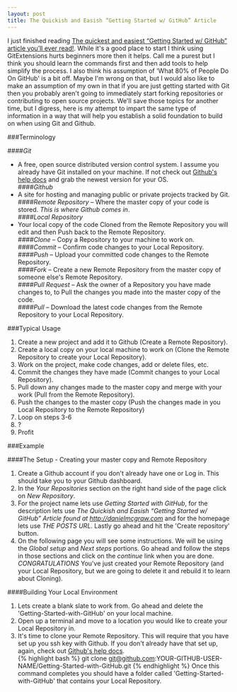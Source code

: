 ```yaml
---
layout: post
title: The Quickish and Easish “Getting Started w/ GitHub” Article
---
```


I just finished reading [The quickest and easiest “Getting Started w/ GitHub” article you’ll ever read!](http://ryanlowdermilk.com/2012/01/the-quickest-and-easiest-getting-started-w-github-article-youll-ever-read/). While it's a good place to start I think using GitExtensions hurts beginners more then it helps. Call me a purest but I think you should learn the commands first and then add tools to help simplify the process. I also think his assumption of 'What 80% of People Do On GitHub' is a bit off. Maybe I'm wrong on that, but I would also like to make an assumption of my own in that if you are just getting started with Git then you probably aren't going to immediately start forking repositories or contributing to open source projects. We'll save those topics for another time, but I digress, here is my attempt to impart the same type of information in a way that will help you establish a solid foundation to build on when using Git and Github. 


###Terminology 

####*Git*
 - A free, open source distributed version control system. I assume you already have Git installed on your machine. If not check out [Github's help docs](http://help.github.com/mac-set-up-git/) and grab the newest version for your OS.  
####*Github*
 - A site for hosting and managing public or private projects tracked by Git.  
####*Remote Repository*
 – Where the master copy of your code is stored. *This is where Github comes in*.  
####*Local Repository*
 - Your local copy of the code Cloned from the Remote Repository you will edit and then Push back to the Remote Repository.  
####*Clone*
 – Copy a Repository to your machine to work on.  
####*Commit*
 – Confirm code changes to your Local Repository.  
####*Push*
 – Upload your committed code changes to the Remote Repository.  
####*Fork*
 – Create a new Remote Repository from the master copy of someone else's Remote Repository.  
####*Pull Request*
 – Ask the owner of a Repository you have made changes to, to Pull the changes you made into the master copy of the code.  
####*Pull*
 – Download the latest code changes from the Remote Repository to your Local Repository.  


###Typical Usage

1. Create a new project and add it to Github (Create a Remote Repository).  
2. Create a local copy on your local machine to work on (Clone the Remote Repository to create your Local Repository).  
3. Work on the project, make code changes, add or delete files, etc.  
4. Commit the changes they have made (Commit changes to your Local Repository).  
5. Pull down any changes made to the master copy and merge with your work (Pull from the Remote Repository).  
6. Push the changes to the master copy (Push the changes made in you Local Repository to the Remote Repository)  
7. Loop on steps 3-6  
8. ?  
9. Profit  


###Example  

####The Setup - Creating your master copy and Remote Repository  
1. Create a Github account if you don't already have one or Log in. This should take you to your Github dashboard.  
2. In the *Your Repositories* section on the right hand side of the page click on *New Repository*.  
3. For the project name lets use *Getting Started with GitHub*, for the description lets use *The Quickish and Easish “Getting Started w/ GitHub” Article found at http://danielmcgraw.com* and for the homepage lets use *THE POSTS URL*. Lastly go ahead and hit the 'Create repository' button.  
4. On the following page you will see some instructions. We will be using the *Global setup* and *Next steps* portions. Go ahead and follow the steps in those sections and click on the *continue* link when you are done.  
*CONGRATULATIONS* You've just created your Remote Repository (and your Local Repository, but we are going to delete it and rebuild it to learn about Cloning).  

####Building Your Local Environment  
1. Lets create a blank slate to work from. Go ahead and delete the 'Getting-Started-with-GitHub' on your local machine.  
2. Open up a terminal and move to a location you would like to create your Local Repository in.  
3. It's time to clone your Remote Repository. This will require that you have set up you ssh key with Github. If you don't already have that set up, again, check out [Github's help docs](http://help.github.com/ssh-key-passphrases/).  
{% highlight bash %}
    git clone git@github.com:YOUR-GITHUB-USER-NAME/Getting-Started-with-GitHub.git
{% endhighlight %}
Once this command completes you should have a folder called 'Getting-Started-with-GitHub' that contains your Local Repository. 